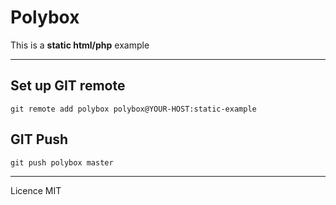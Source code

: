 # Polybox

This is a **static html/php** example

---

## Set up GIT remote

```
git remote add polybox polybox@YOUR-HOST:static-example
```

## GIT Push

```
git push polybox master
```

---

Licence MIT